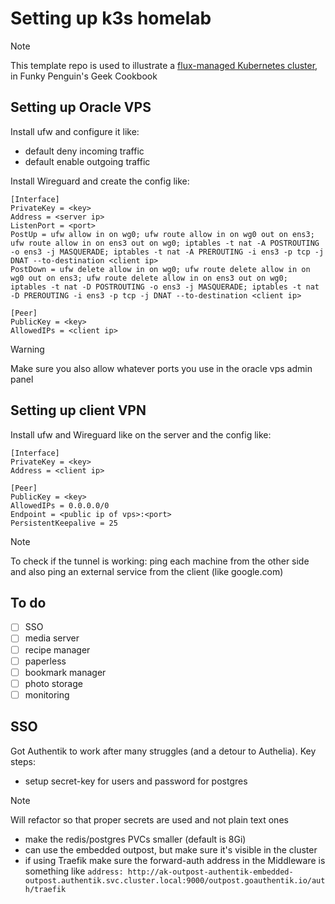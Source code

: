 # Setting up k3s homelab

> [!NOTE]
> This template repo is used to illustrate a [flux-managed Kubernetes cluster](http://localhost:8123/kubernetes/deployment/flux/), in Funky Penguin's Geek Cookbook

## Setting up Oracle VPS

Install ufw and configure it like:

- default deny incoming traffic
- default enable outgoing traffic

Install Wireguard and create the config like:

```config
[Interface]
PrivateKey = <key>
Address = <server ip>
ListenPort = <port>
PostUp = ufw allow in on wg0; ufw route allow in on wg0 out on ens3; ufw route allow in on ens3 out on wg0; iptables -t nat -A POSTROUTING -o ens3 -j MASQUERADE; iptables -t nat -A PREROUTING -i ens3 -p tcp -j DNAT --to-destination <client ip>
PostDown = ufw delete allow in on wg0; ufw route delete allow in on wg0 out on ens3; ufw route delete allow in on ens3 out on wg0; iptables -t nat -D POSTROUTING -o ens3 -j MASQUERADE; iptables -t nat -D PREROUTING -i ens3 -p tcp -j DNAT --to-destination <client ip>

[Peer]
PublicKey = <key>
AllowedIPs = <client ip>
```

> [!WARNING]
> Make sure you also allow whatever ports you use in the oracle vps admin panel

## Setting up client VPN

Install ufw and Wireguard like on the server and the config like:

```config
[Interface]
PrivateKey = <key>
Address = <client ip>

[Peer]
PublicKey = <key>
AllowedIPs = 0.0.0.0/0
Endpoint = <public ip of vps>:<port>
PersistentKeepalive = 25
```

> [!NOTE]
> To check if the tunnel is working: ping each machine from the other side and
also ping an external service from the client (like google.com)

## To do

- [ ] SSO
- [ ] media server
- [ ] recipe manager
- [ ] paperless
- [ ] bookmark manager
- [ ] photo storage
- [ ] monitoring

## SSO

Got Authentik to work after many struggles (and a detour to Authelia). Key steps:

- setup secret-key for users and password for postgres

> [!NOTE]
> Will refactor so that proper secrets are used and not plain text ones

- make the redis/postgres PVCs smaller (default is 8Gi)
- can use the embedded outpost, but make sure it's visible in the cluster
- if using Traefik make sure the forward-auth address in the Middleware is
something like `address: http://ak-outpost-authentik-embedded-outpost.authentik.svc.cluster.local:9000/outpost.goauthentik.io/auth/traefik
`
